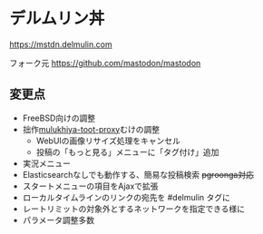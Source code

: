 # デルムリン丼

https://mstdn.delmulin.com

フォーク元 https://github.com/mastodon/mastodon

## 変更点

- FreeBSD向けの調整
- 拙作[mulukhiya-toot-proxy](https://github.com/pooza/mulukhiya-toot-proxy)むけの調整
  - WebUIの画像リサイズ処理をキャンセル
  - 投稿の「もっと見る」メニューに「タグ付け」追加
- 実況メニュー
- Elasticsearchなしでも動作する、簡易な投稿検索 ~~pgroonga対応~~
- スタートメニューの項目をAjaxで拡張
- ローカルタイムラインのリンクの宛先を #delmulin タグに
- レートリミットの対象外とするネットワークを指定できる様に
- パラメータ調整多数
